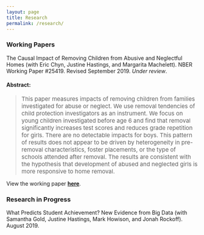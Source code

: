 ```yaml
---
layout: page
title: Research
permalink: /research/
---
```


### Working Papers

The Causal Impact of Removing Children from Abusive and Neglectful Homes (with Eric Chyn, Justine Hastings, and Margarita Machelett). NBER Working Paper #25419. Revised September 2019. _Under review_.

#### Abstract:

> <span style="font-size:15px;">This paper measures impacts of removing children from families investigated for abuse or neglect. We use removal tendencies of child protection investigators as an instrument. We focus on young children investigated before age 6 and find that removal significantly increases test scores and reduces grade repetition for girls. There are no detectable impacts for boys. This pattern of results does not appear to be driven by heterogeneity in pre-removal characteristics, foster placements, or the type of schools attended after removal. The results are consistent with the hypothesis that development of abused and neglected girls is more responsive to home removal.</span>

View the working paper [__here__](http://www.nber.org/papers/w25419).

### Research in Progress

What Predicts Student Achievement? New Evidence from Big Data (with Samantha Gold, Justine Hastings, Mark Howison, and Jonah Rockoff). August 2019.
